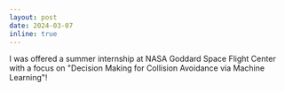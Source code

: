 ```yaml
---
layout: post
date: 2024-03-07
inline: true
---
```


I was offered a summer internship at NASA Goddard Space Flight Center with a focus on "Decision Making for Collision Avoidance via Machine Learning"!
